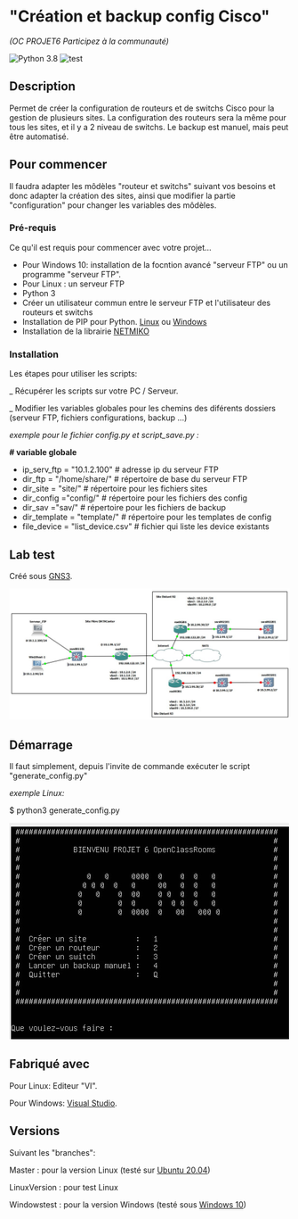# "Création et backup config Cisco"
_(OC PROJET6 Participez à la communauté)_

![Python 3.8](https://img.shields.io/badge/Python-3.8-blue) ![test](https://img.shields.io/badge/tests-100%25-brightgreen)

## Description

Permet de créer la configuration de routeurs et de switchs Cisco pour la gestion de plusieurs sites.
La configuration des routeurs sera la même pour tous les sites, et il y a 2 niveau de switchs.
Le backup est manuel, mais peut être automatisé.

## Pour commencer

Il faudra adapter les môdèles "routeur et switchs" suivant vos besoins et donc adapter la création des sites,
ainsi que modifier la partie "configuration" pour changer les variables des môdèles.

### Pré-requis

Ce qu'il est requis pour commencer avec votre projet...

- Pour Windows 10: installation de la focntion avancé "serveur FTP" ou un programme "serveur FTP".
- Pour Linux : un serveur FTP
- Python 3
- Créer un utilisateur commun entre le serveur FTP et l'utilisateur des routeurs et switchs
- Installation de PIP pour Python. [Linux](https://linuxize.com/post/how-to-install-pip-on-ubuntu-18.04/) ou [Windows](https://docs.aws.amazon.com/fr_fr/elasticbeanstalk/latest/dg/eb-cli3-install-windows.html)
- Installation de la librairie [NETMIKO](https://reseau.network/automatisation_netmiko/)

### Installation

Les étapes pour utiliser les scripts:

_ Récupérer les scripts sur votre PC / Serveur.

_ Modifier les variables globales pour les chemins des diférents dossiers (serveur FTP, fichiers configurations, backup ...)

_exemple pour le fichier config.py et script_save.py :_

**\# variable globale**
* ip_serv_ftp = "10.1.2.100" # adresse ip du serveur FTP
* dir_ftp = "/home/share/"   # répertoire de base du serveur FTP
* dir_site = "site/"         # répertoire pour les fichiers sites
* dir_config ="config/"      # répertoire pour les fichiers des config
* dir_sav ="sav/"            # répertoire pour les fichiers de backup
* dir_template = "template/" # répertoire pour les templates de config
* file_device = "list_device.csv"  # fichier qui liste les device existants


## Lab test

Créé sous [GNS3](https://www.gns3.com/).

![LabGns3](https://raw.githubusercontent.com/DGreem75/OCprojet6/master/do-not-remove/lab-site.jpg "lab GNS3")

## Démarrage

Il faut simplement, depuis l'invite de commande exécuter le script "generate_config.py"

_exemple Linux:_

$ python3 generate_config.py

![Menu](https://raw.githubusercontent.com/DGreem75/OCprojet6/master/do-not-remove/menu_p6.jpg "menu")

## Fabriqué avec

Pour Linux:
Editeur "VI".

Pour Windows:
[Visual Studio](https://visualstudio.microsoft.com/fr/).

## Versions

Suivant les "branches":

Master : pour la version Linux (testé sur [Ubuntu 20.04](https://ubuntu-fr.org/))

LinuxVersion : pour test Linux

Windowstest : pour la version Windows (testé sous [Windows 10](https://www.microsoft.com/fr-fr/windows/))
